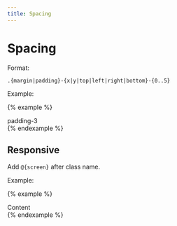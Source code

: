 ```yaml
---
title: Spacing
---
```


# Spacing

Format:

```
.{margin|padding}-{x|y|top|left|right|bottom}-{0..5}
```

Example:

{% example %}
<div class="padding-3 background-primary">
  padding-3
</div>
{% endexample %}

## Responsive

Add `@{screen}` after class name.

Example:

{% example %}
<div class="padding-3 padding-4@large background-primary">
  Content
</div>
{% endexample %}
